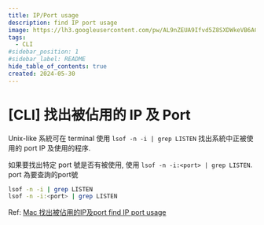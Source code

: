 ```yaml
---
title: IP/Port usage
description: find IP port usage
image: https://lh3.googleusercontent.com/pw/AL9nZEUA9Ifvd5Z8SXDWkeVB6AC4MPGwnXaL6kBXNPoXwOQQ2jOcZ1Jw_0p8TKK8C3ZX0e67_FOY15eDrm7aaXSQJcKtoUzC80SAQEHsaBy6qS2AqNNs5VUFNXBKm439y_1wkvmDl-PnL8ReojnIumNlEvOXBg=w800-no?authuser=0
tags:
  - CLI
#sidebar_position: 1
#sidebar_label: README
hide_table_of_contents: true
created: 2024-05-30
---
```


# [CLI] 找出被佔用的 IP 及 Port

Unix-like 系統可在 terminal 使用 `lsof -n -i | grep LISTEN` 找出系統中正被使用的 port IP 及使用的程序.

如果要找出特定 port 號是否有被使用, 使用 `lsof -n -i:<port> | grep LISTEN`. port 為要查詢的port號

```bash
lsof -n -i | grep LISTEN
lsof -n -i:<port> | grep LISTEN
```

Ref: [Mac 找出被佔用的IP及port find IP port usage](https://matthung0807.blogspot.com/2019/11/mac-find-network-port-usage.html)

